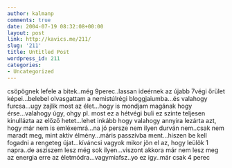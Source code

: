 ```yaml
---
author: kalmanp
comments: true
date: 2004-07-19 08:32:08+00:00
layout: post
link: http://kavics.me/211/
slug: '211'
title: Untitled Post
wordpress_id: 211
categories:
- Uncategorized
---
```


csöpögnek lefele a bitek..még 9perec..lassan ideérnek az újabb 7végi őrület képei...belebel olvasgattam a nemistúlrégi bloggjaiumba...és valahogy furcsa...ugy zajlik most az élet...hogy is mondjam magának hogy érse...valahogy úgy, ohgy pl. most ez a hétvégi buli ez szinte teljesen kinullázta az előző hetet...lehet inkább hogy valahogy annyira lezárta azt, hogy már nem is emléxemrá...na jó persze nem ilyen durván nem..csak nem maradt meg, mint aktív élmény...máris passzívba ment...hiszen be kell fogadni a rengeteg újat...kíváncsi vagyok mikor jön el az, hogy leülök 1 napra..de asziszem lesz még sok ilyen...viszont akkora már nem lesz meg az energia erre az életmódra...vagymiafsz..yo ez igy..már csak 4 perec
